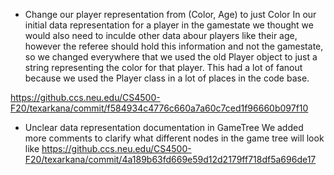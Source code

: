 - Change our player representation from (Color, Age) to just Color
In our initial data representation for a player in the gamestate we thought we would also
need to inculde other data abour players like their age, however the referee should
hold this information and not the gamestate, so we changed everywhere that we used the
old Player object to just a string representing the color for that player. This had a lot of
fanout because we used the Player class in a lot of places in the code base.

https://github.ccs.neu.edu/CS4500-F20/texarkana/commit/f584934c4776c660a7a60c7ced1f96660b097f10


- Unclear data representation documentation in GameTree
We added more comments to clarify what different nodes in the game tree will look like
https://github.ccs.neu.edu/CS4500-F20/texarkana/commit/4a189b63fd669e59d12d2179ff718df5a696de17